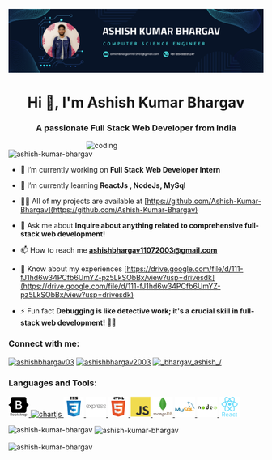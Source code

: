 ![logo](https://github.com/Ashish-Kumar-Bhargav/Ashish-Kumar-Bhargav/blob/main/Navy%20Blue%20Geometric%20Technology%20LinkedIn%20Banner%20(1).png)
<h1 align="center">Hi 👋, I'm Ashish Kumar Bhargav</h1>
<h3 align="center">A passionate Full Stack Web Developer from India</h3>

<img align="right" alt="coding" width="350" src="https://media1.giphy.com/media/v1.Y2lkPTc5MGI3NjExaW9yeHJ6YTQ2bWdnOWNubXA5b285b2VuaWU4bGltODZycG9iam52ciZlcD12MV9pbnRlcm5hbF9naWZfYnlfaWQmY3Q9Zw/qgQUggAC3Pfv687qPC/giphy.gif"/>

<p align="left"> <img src="https://komarev.com/ghpvc/?username=ashish-kumar-bhargav&label=Profile%20views&color=0e75b6&style=flat" alt="ashish-kumar-bhargav" /> </p>

- 🔭 I’m currently working on **Full Stack Web Developer Intern**

- 🌱 I’m currently learning **ReactJs , NodeJs, MySql**

- 👨‍💻 All of my projects are available at [https://github.com/Ashish-Kumar-Bhargav](https://github.com/Ashish-Kumar-Bhargav)

- 💬 Ask me about **Inquire about anything related to comprehensive full-stack web development!**

- 📫 How to reach me **ashishbhargav11072003@gmail.com**

- 📄 Know about my experiences [https://drive.google.com/file/d/111-fJ1hd6w34PCfb6UmYZ-pz5LkSObBx/view?usp=drivesdk](https://drive.google.com/file/d/111-fJ1hd6w34PCfb6UmYZ-pz5LkSObBx/view?usp=drivesdk)

- ⚡ Fun fact **Debugging is like detective work; it's a crucial skill in full-stack web development! 🕵️‍♂️**

<h3 align="left">Connect with me:</h3>
<p align="left">
<a href="https://twitter.com/ashishbhargav03" target="blank"><img align="center" src="https://raw.githubusercontent.com/rahuldkjain/github-profile-readme-generator/master/src/images/icons/Social/twitter.svg" alt="ashishbhargav03" height="30" width="40" /></a>
<a href="https://linkedin.com/in/ashishbhargav2003" target="blank"><img align="center" src="https://raw.githubusercontent.com/rahuldkjain/github-profile-readme-generator/master/src/images/icons/Social/linked-in-alt.svg" alt="ashishbhargav2003" height="30" width="40" /></a>
<a href="https://instagram.com/_bhargav_ashish_/" target="blank"><img align="center" src="https://raw.githubusercontent.com/rahuldkjain/github-profile-readme-generator/master/src/images/icons/Social/instagram.svg" alt="_bhargav_ashish_/" height="30" width="40" /></a>
</p>

<h3 align="left">Languages and Tools:</h3>
<p align="left"> <a href="https://getbootstrap.com" target="_blank" rel="noreferrer"> <img src="https://raw.githubusercontent.com/devicons/devicon/master/icons/bootstrap/bootstrap-plain-wordmark.svg" alt="bootstrap" width="40" height="40"/> </a> <a href="https://www.chartjs.org" target="_blank" rel="noreferrer"> <img src="https://www.chartjs.org/media/logo-title.svg" alt="chartjs" width="40" height="40"/> </a> <a href="https://www.w3schools.com/css/" target="_blank" rel="noreferrer"> <img src="https://raw.githubusercontent.com/devicons/devicon/master/icons/css3/css3-original-wordmark.svg" alt="css3" width="40" height="40"/> </a> <a href="https://expressjs.com" target="_blank" rel="noreferrer"> <img src="https://raw.githubusercontent.com/devicons/devicon/master/icons/express/express-original-wordmark.svg" alt="express" width="40" height="40"/> </a> <a href="https://www.w3.org/html/" target="_blank" rel="noreferrer"> <img src="https://raw.githubusercontent.com/devicons/devicon/master/icons/html5/html5-original-wordmark.svg" alt="html5" width="40" height="40"/> </a> <a href="https://developer.mozilla.org/en-US/docs/Web/JavaScript" target="_blank" rel="noreferrer"> <img src="https://raw.githubusercontent.com/devicons/devicon/master/icons/javascript/javascript-original.svg" alt="javascript" width="40" height="40"/> </a> <a href="https://www.mongodb.com/" target="_blank" rel="noreferrer"> <img src="https://raw.githubusercontent.com/devicons/devicon/master/icons/mongodb/mongodb-original-wordmark.svg" alt="mongodb" width="40" height="40"/> </a> <a href="https://www.mysql.com/" target="_blank" rel="noreferrer"> <img src="https://raw.githubusercontent.com/devicons/devicon/master/icons/mysql/mysql-original-wordmark.svg" alt="mysql" width="40" height="40"/> </a> <a href="https://nodejs.org" target="_blank" rel="noreferrer"> <img src="https://raw.githubusercontent.com/devicons/devicon/master/icons/nodejs/nodejs-original-wordmark.svg" alt="nodejs" width="40" height="40"/> </a> <a href="https://reactjs.org/" target="_blank" rel="noreferrer"> <img src="https://raw.githubusercontent.com/devicons/devicon/master/icons/react/react-original-wordmark.svg" alt="react" width="40" height="40"/> </a> </p>

<p><img align="left" src="https://github-readme-stats.vercel.app/api/top-langs?username=ashish-kumar-bhargav&show_icons=true&locale=en&layout=compact" alt="ashish-kumar-bhargav" /></p>

<p>&nbsp;<img align="center" src="https://github-readme-stats.vercel.app/api?username=ashish-kumar-bhargav&show_icons=true&locale=en" alt="ashish-kumar-bhargav" /></p>

<p><img align="center" src="https://github-readme-streak-stats.herokuapp.com/?user=ashish-kumar-bhargav&" alt="ashish-kumar-bhargav" /></p>
